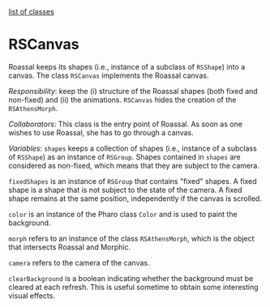 [list of classes](reference.md)
# RSCanvas
Roassal keeps its shapes (i.e., instance of a subclass of `RSShape`) into a canvas. The class `RSCanvas` implements the Roassal canvas.

*Responsibility*: keep the (i) structure of the Roassal shapes (both fixed and non-fixed) and (ii) the animations. `RSCanvas` hides the creation of the `RSAthensMorph`.

*Collaborators*: This class is the entry point of Roassal. As soon as one wishes to use Roassal, she has to go through a canvas.

*Variables*:
`shapes` keeps a collection of shapes (i.e., instance of a subclass of `RSShape`) as an instance of `RSGroup`. Shapes contained in `shapes` are considered as non-fixed, which means that they are subject to the camera.

`fixedShapes` is an instance of `RSGroup` that contains "fixed" shapes. A fixed shape is a shape that is not subject to the state of the camera. A fixed shape remains at the same position, independently if the canvas is scrolled.

`color` is an instance of the Pharo class `Color` and is used to paint the background.

`morph` refers to an instance of the class `RSAthensMorph`, which is the object that intersects Roassal and Morphic.

`camera` refers to the camera of the canvas.

`clearBackground` is a boolean indicating whether the background must be cleared at each refresh. This is useful sometime to obtain some interesting visual effects.